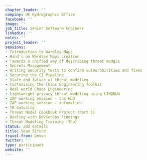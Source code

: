 ```yaml
---
chapter_leader: ''
company: UK Hydrographic Office
facebook: ''
image: ''
job_title: Senior Software Engineer
linkedin: ''
notes: ''
project_leader: ''
sessions:
- Introduction to Wardley Maps
- Hand's on Wardley Maps creation
- Towards a unified way of describing threat models
- Secrets Management
- Writing security tests to confirm vulnerabilities and fixes
- Securing the CI Pipeline
- State and future of threat modeling
- Customising the Chaos Engineering Toolkit
- Real world Chaos Engineering
- Lightweight privacy threat modeling using LINDDUN
- ZAP working session - the HUD
- ZAP working session - automation
- TM maturity
- Threat Model Cookbook Project (Part 1)
- Dealing with DevSecOps Findings
- Threat Modeling Training (Thu)
status: add details
title: Sean Siford
travel-from: Devon
twitter: ''
type: participant
website: ''
---
```


<!-- put more details about participant here -->